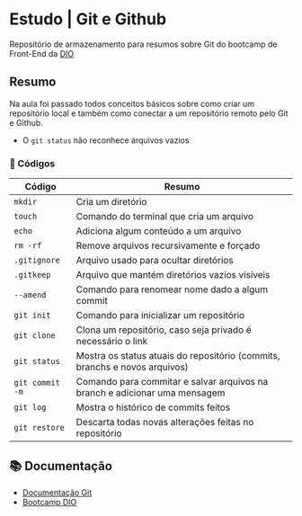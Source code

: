 
# Estudo | Git e Github

Repositório de armazenamento para resumos sobre Git do bootcamp de Front-End da [DIO](https://web.dio.me/track/coding-future-front-end-do-zero)



##  Resumo

Na aula foi passado todos conceitos básicos sobre como criar um repositório local e também como conectar a um repositório remoto pelo Git e Github. 

- O ```git status``` não reconhece arquivos vazios




### 📝 Códigos

|Código|Resumo|
|-------|------|
```mkdir```| Cria um diretório
```touch```| Comando do terminal que cria um arquivo
```echo```| Adiciona algum conteúdo a um arquivo
```rm -rf```| Remove arquivos recursivamente e forçado
```.gitignore```| Arquivo usado para ocultar diretórios
```.gitkeep```| Arquivo que mantém diretórios vazios visíveis
```--amend```| Comando para renomear nome dado a algum commit
```git init```| Comando para inicializar um repositório
```git clone```| Clona um repositório, caso seja privado é necessário o link
```git status```| Mostra os status atuais do repositório (commits, branchs e novos arquivos)
```git commit -m```| Comando para commitar e salvar arquivos na branch e adicionar uma mensagem
```git log```| Mostra o histórico de commits feitos
```git restore```| Descarta todas novas alterações feitas no repositório

## 📚 Documentação

- [Documentação Git](https://git-scm.com/docs)
- [Bootcamp DIO](https://web.dio.me/track/coding-future-front-end-do-zero)
